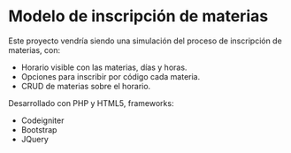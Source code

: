 # Modelo de inscripción de materias

Este proyecto vendría siendo una simulación del proceso de inscripción de materias, con:

* Horario visible con las materias, días y horas.
* Opciones para inscribir por código cada materia.
* CRUD de materias sobre el horario.

Desarrollado con PHP y HTML5, frameworks:
* Codeigniter
* Bootstrap
*	JQuery
